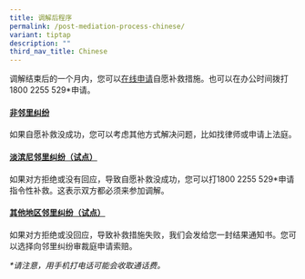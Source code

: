 ```yaml
---
title: 调解后程序
permalink: /post-mediation-process-chinese/
variant: tiptap
description: ""
third_nav_title: Chinese
---
```

<p>调解结束后的一个月内，您可以<a href="https://eservices.mlaw.gov.sg/cmc/mediatorsportal/direct-intake/" rel="noopener nofollow" target="_blank">在线申请</a>自愿补救措施。也可以在办公时间拨打1800
2255 529*申请。</p>
<p></p>
<h4><u>非邻里纠纷</u></h4>
<p>如果自愿补救没成功，您可以考虑其他方式解决问题，比如找律师或申请上法庭。</p>
<h4><u>淡滨尼邻里纠纷（试点）</u></h4>
<p>如果对方拒绝或没有回应，导致自愿补救没成功，您可以打1800 2255 529*申请指令性补救。这表示双方都必须来参加调解。</p>
<h4><u>其他地区邻里纠纷（试点）</u></h4>
<p>如果对方拒绝或没回应，导致补救措施失败，我们会发给您一封结果通知书。您可以选择向邻里纠纷审裁庭申请索赔。</p>
<p><em>*请注意，用手机打电话可能会收取通话费。</em>
</p>